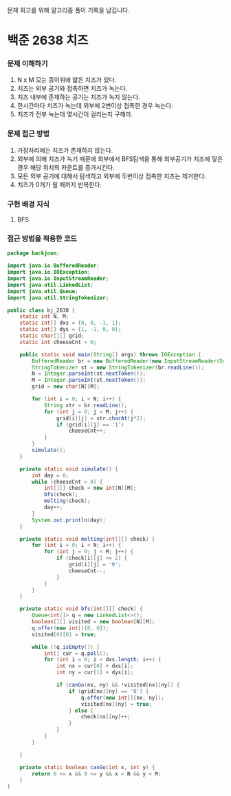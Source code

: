 문제 회고를 위해 알고리즘 풀이 기록을 남깁니다.

# 백준 2638 치즈


### 문제 이해하기
1. N x M 모눈 종이위에 얇은 치즈가 있다.
2. 치즈는 외부 공기와 접촉하면 치즈가 녹는다.
3. 치즈 내부에 존재하는 공기는 치즈가 녹지 않는다.
4. 한시간마다 치즈가 녹는데 외부에 2변이상 접촉한 경우 녹는다.
5. 치즈가 전부 녹는데 몇시간이 걸리는지 구해라.

### 문제 접근 방법
1. 가장자리에는 치즈가 존재하지 않는다.
2. 외부에 의해 치즈가 녹기 때문에 외부에서 BFS탐색을 통해 외부공기가 치즈에 닿은 경우 해당 위치의 카운트를 증가시킨다.
3. 모든 외부 공기에 대해서 탐색하고 외부에 두번이상 접촉한 치즈는 제거한다.
4. 치즈가 0개가 될 때까지 반복한다.

### 구현 배경 지식
1. BFS

### 접근 방법을 적용한 코드
```java
package backjoon;

import java.io.BufferedReader;
import java.io.IOException;
import java.io.InputStreamReader;
import java.util.LinkedList;
import java.util.Queue;
import java.util.StringTokenizer;

public class bj_2638 {
    static int N, M;
    static int[] dxs = {0, 0, -1, 1};
    static int[] dys = {1, -1, 0, 0};
    static char[][] grid;
    static int cheeseCnt = 0;

    public static void main(String[] args) throws IOException {
        BufferedReader br = new BufferedReader(new InputStreamReader(System.in));
        StringTokenizer st = new StringTokenizer(br.readLine());
        N = Integer.parseInt(st.nextToken());
        M = Integer.parseInt(st.nextToken());
        grid = new char[N][M];

        for (int i = 0; i < N; i++) {
            String str = br.readLine();
            for (int j = 0; j < M; j++) {
                grid[i][j] = str.charAt(j*2);
                if (grid[i][j] == '1')
                    cheeseCnt++;
            }
        }
        simulate();
    }

    private static void simulate() {
        int day = 0;
        while (cheeseCnt > 0) {
            int[][] check = new int[N][M];
            bfs(check);
            melting(check);
            day++;
        }
        System.out.println(day);
    }

    private static void melting(int[][] check) {
        for (int i = 0; i < N; i++) {
            for (int j = 0; j < M; j++) {
                if (check[i][j] >= 2) {
                    grid[i][j] = '0';
                    cheeseCnt--;
                }
            }
        }
    }

    private static void bfs(int[][] check) {
        Queue<int[]> q = new LinkedList<>();
        boolean[][] visited = new boolean[N][M];
        q.offer(new int[]{0, 0});
        visited[0][0] = true;

        while (!q.isEmpty()) {
            int[] cur = q.poll();
            for (int i = 0; i < dxs.length; i++) {
                int nx = cur[0] + dxs[i];
                int ny = cur[1] + dys[i];

                if (canGo(nx, ny) && !visited[nx][ny]) {
                    if (grid[nx][ny] == '0') {
                        q.offer(new int[]{nx, ny});
                        visited[nx][ny] = true;
                    } else {
                        check[nx][ny]++;
                    }
                }
            }
        }

    }

    private static boolean canGo(int x, int y) {
        return 0 <= x && 0 <= y && x < N && y < M;
    }
}

```
